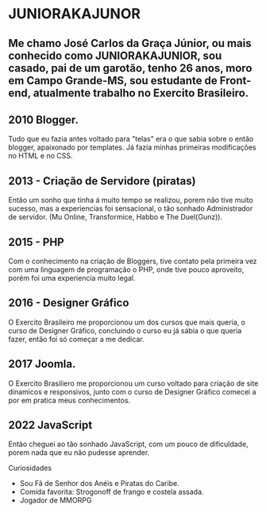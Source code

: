 # JUNIORAKAJUNOR

## Me chamo José Carlos da Graça Júnior, ou mais conhecido como JUNIORAKAJUNIOR, sou casado, pai de um garotão, tenho 26 anos, moro em Campo Grande-MS, sou estudante de Front-end, atualmente trabalho no Exercito Brasileiro.

## 2010 Blogger.

Tudo que eu fazia antes voltado para "telas" era o que sabia sobre o então blogger, apaixonado por templates. Já fazia minhas primeiras modificações no HTML e no CSS.

## 2013 - Criação de Servidore (piratas)

Então um sonho que tinha á muito tempo se realizou, porem não tive muito sucesso, mas a experiencias foi sensacional, o tão sonhado Administrador de servidor. (Mu Online, Transformice, Habbo e  The Duel(Gunz)).

## 2015 - PHP

Com o conhecimento na criação de Bloggers, tive contato pela primeira vez com uma linguagem de programação o PHP, onde tive pouco aproveito, porém foi uma experiencia muito legal. 

## 2016 - Designer Gráfico 

O Exercito Brasileiro me proporcionou um dos cursos que mais queria, o curso de Designer Gráfico, concluindo o curso eu já sábia o que queria fazer, então foi só começar a me dedicar.

## 2017 Joomla.
O Exercito Brasiliero me proporcionou um curso voltado para criação de site dinamicos e responsivos, junto com o curso de Designer Gráfico comecei a por em pratica meus conhecimentos.


## 2022 JavaScript

Então cheguei ao tão sonhado JavaScript, com um pouco de dificuldade, porem nada que eu não pudesse aprender.




 Curiosidades

- Sou Fã de Senhor dos Anéis e Piratas do Caribe.
- Comida favorita: Strogonoff de frango e costela assada.
- Jogador de MMORPG




